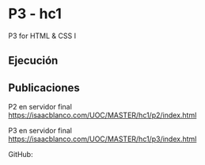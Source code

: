 # P3 - hc1

P3 for HTML &amp; CSS I

## Ejecución

## Publicaciones

P2 en servidor final
https://isaacblanco.com/UOC/MASTER/hc1/p2/index.html

P3 en servidor final
https://isaacblanco.com/UOC/MASTER/hc1/p3/index.html

GitHub:
